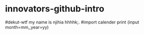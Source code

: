# innovators-github-intro
#dekut-wtf
my name is njihia
hhhhk;.
#import calender
print (input month=mm,,year=yy)
